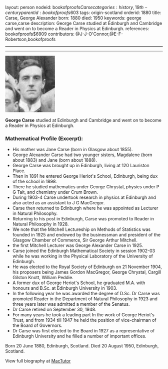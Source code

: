 layout: person
nodeid: bookofproofs$Carse
categories: history,19th-century
parentid: bookofproofs$603
tags: origin-scotland
orderid: 1880
title: Carse, George Alexander
born: 1880
died: 1950
keywords: george carse,carse
description: George Carse studied at Edinburgh and Cambridge and went on to become a Reader in Physics at Edinburgh.
references: bookofproofs$6909
contributors: @J-J-O'Connor,@E-F-Robertson,bookofproofs

---



---

![Carse.jpg](https://github.com/bookofproofs/bookofproofs.github.io/blob/main/_sources/_assets/images/portraits/Carse.jpg?raw=true)

**George Carse** studied at Edinburgh and Cambridge and went on to become a Reader in Physics at Edinburgh.

### Mathematical Profile (Excerpt):
* His mother was  Jane Carse (born in Glasgow about 1855).
* George Alexander Carse had two younger sisters, Magdalene (born about 1883) and Jane (born about 1888).
* George Carse was brought up in Edinburgh, living at 120 Lauriston Place.
* Then in 1891 he entered George Heriot's School, Edinburgh, being dux of the school in 1898.
* There he studied mathematics under George Chrystal, physics under P G Tait, and chemistry under Crum Brown.
* During 1903-4 Carse undertook research in physics at Edinburgh and also acted as an assistant to J G MacGregor.
* Carse then returned to Edinburgh where he was appointed as Lecturer in Natural Philosophy.
* Returning to his post in Edinburgh, Carse was promoted to Reader in Natural Philosophy in 1928.
* We note that the Mitchell Lectureship on Methods of Statistics was founded in 1925 and endowed by the businessman and president of the Glasgow Chamber of Commerce, Sir George Arthur Mitchell.
* the first Mitchell Lecturer was George Alexander Carse in 1925.
* Carse joined the Edinburgh Mathematical Society in session 1902-03 while he was working in the Physical Laboratory of the University of Edinburgh.
* He was elected to the Royal Society of Edinburgh on 21 November 1904, his proposers being James Gordon MacGregor, George Chrystal, Cargill Gilston Knott, William Peddie.
* A former dux of George Heriot's School, he graduated M.A. with honours and B.Sc. at Edinburgh University in 1903.
* In the following year he was awarded the degree of D.Sc. Dr Carse was promoted Reader in the Department of Natural Philosophy in 1923 and three years later was admitted a member of the Senatus.
* Dr Carse retired on September 30, 1948.
* For many years he took a leading part In the work of George Heriot's Trust, and from 1934 till 1947 he held the position of vice-chairman of the Board of Governors.
* Dr Carse was first elected to the Board in 1927 as a representative of Edinburgh University and he filled a number of important offices.

Born 20 June 1880, Edinburgh, Scotland. Died 20 August 1950, Edinburgh, Scotland.

View full biography at [MacTutor](https://mathshistory.st-andrews.ac.uk/Biographies/Carse/)
